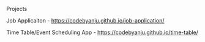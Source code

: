 Projects

Job Applicaiton - https://codebyanju.github.io/job-application/

Time Table/Event Scheduling App - https://codebyanju.github.io/time-table/
